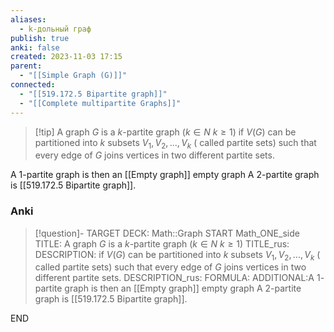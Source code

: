 ```yaml
---
aliases:
  - k-дольный граф
publish: true
anki: false
created: 2023-11-03 17:15
parent:
  - "[[Simple Graph (G)]]"
connected:
  - "[[519.172.5 Bipartite graph]]"
  - "[[Complete multipartite Graphs]]"
---
```

> [!tip] A graph $G$ is a $k$-partite graph ($k \in N$ $k ≥ 1$)
if $V(G)$ can be partitioned into $k$ subsets $V_1, V_2, . . . , V_k$ ( called partite sets) such that every edge of $G$ joins vertices in two different partite sets.

A $1$-partite graph is then an [[Empty graph]] empty graph 
A $2$-partite graph is [[519.172.5 Bipartite graph]]. 

### Anki
> [!question]-
TARGET DECK: Math::Graph
START
Math_ONE_side
TITLE: A graph $G$ is a $k$-partite graph ($k \in N$ $k ≥ 1$)
TITLE_rus: 
DESCRIPTION: if $V(G)$ can be partitioned into $k$ subsets $V_1, V_2, . . . , V_k$ ( called partite sets) such that every edge of $G$ joins vertices in two different partite sets.
DESCRIPTION_rus: 
FORMULA: 
ADDITIONAL:A $1$-partite graph is then an [[Empty graph]] empty graph 
A $2$-partite graph is [[519.172.5 Bipartite graph]]. 
<!--ID: 1699170412388-->
END












